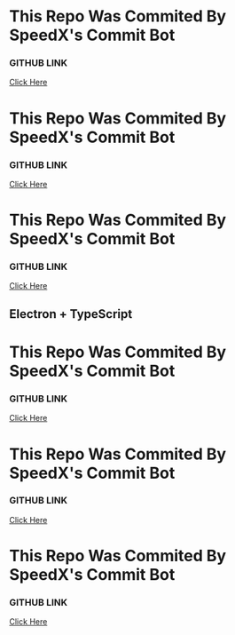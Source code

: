 # This Repo Was Commited By SpeedX's Commit Bot
### GITHUB LINK
<a href='https://github.com/thespeedx/commit-bot'> Click Here </a>

# This Repo Was Commited By SpeedX's Commit Bot
### GITHUB LINK
<a href='https://github.com/thespeedx/commit-bot'> Click Here </a>

# This Repo Was Commited By SpeedX's Commit Bot
### GITHUB LINK
<a href='https://github.com/thespeedx/commit-bot'> Click Here </a>

## Electron + TypeScript

# This Repo Was Commited By SpeedX's Commit Bot
### GITHUB LINK
<a href='https://github.com/thespeedx/commit-bot'> Click Here </a>

# This Repo Was Commited By SpeedX's Commit Bot
### GITHUB LINK
<a href='https://github.com/thespeedx/commit-bot'> Click Here </a>

# This Repo Was Commited By SpeedX's Commit Bot
### GITHUB LINK
<a href='https://github.com/thespeedx/commit-bot'> Click Here </a>

